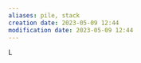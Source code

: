 ```yaml
---
aliases: pile, stack
creation date: 2023-05-09 12:44
modification date: 2023-05-09 12:44
---
```


L



